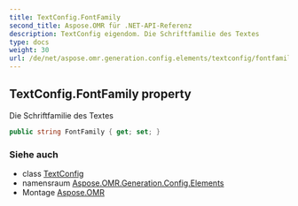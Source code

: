```yaml
---
title: TextConfig.FontFamily
second_title: Aspose.OMR für .NET-API-Referenz
description: TextConfig eigendom. Die Schriftfamilie des Textes
type: docs
weight: 30
url: /de/net/aspose.omr.generation.config.elements/textconfig/fontfamily/
---
```

## TextConfig.FontFamily property

Die Schriftfamilie des Textes

```csharp
public string FontFamily { get; set; }
```

### Siehe auch

* class [TextConfig](../)
* namensraum [Aspose.OMR.Generation.Config.Elements](../../textconfig/)
* Montage [Aspose.OMR](../../../)


